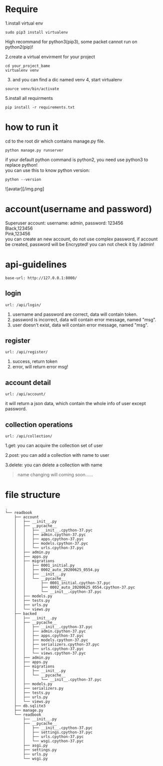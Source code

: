 
# Require
1.install virtual env
```
sudo pip3 install virtualenv
```
High recommand for python3(pip3), some packet cannot run on python2(pip)! 

2.create a virtual envirment for your project
```
cd your_project_bame
virtualenv venv
```
3. and you can find a dic named venv 
4, start virtualenv
```
source venv/bin/activate
```
5.install all requirments
```
pip install -r requirements.txt
```

# how to run it
cd to the root dir which contains manage.py file.<br>
```
python manage.py runserver
```
if your default python command is python2, you need use python3 to replace python!<br>
you can use this to know python version:
```
python --version
```

![avatar][/img.png]

# account(username and password)
Superuser account: username: admin, password: 123456<br>
Black,123456<br>
Pink,123456<br>
you can create an new account, do not use complex password, if account be created, password will be Encrypted! you can not check it by /admin!

# api-guidelines
```
base-url: http://127.0.0.1:8000/
```
## login
```
url: /api/login/
```
1. username and password are correct, data will contain token.
2. password is incorrect, data will contain error message, named "msg".
3. user doesn't exist, data will contain error message, named "msg".

## register
```
url: /api/register/
```
1. success, return token
2. error, will return error msg!

## account detail
```
url: /api/account/
```
it will return a json data, which contain the whole info of user except password.

## collection operations
```
url: /api/collection/
```
1.get:
you can acquire the collection set of user

2.post:
you can add a collection with name to user

3.delete:
you can delete a collection with name

>name changing will coming soon……

# file structure
```
.
└── readbook
    ├── account
    │   ├── __init__.py
    │   ├── __pycache__
    │   │   ├── __init__.cpython-37.pyc
    │   │   ├── admin.cpython-37.pyc
    │   │   ├── apps.cpython-37.pyc
    │   │   ├── models.cpython-37.pyc
    │   │   └── urls.cpython-37.pyc
    │   ├── admin.py
    │   ├── apps.py
    │   ├── migrations
    │   │   ├── 0001_initial.py
    │   │   ├── 0002_auto_20200625_0554.py
    │   │   ├── __init__.py
    │   │   └── __pycache__
    │   │       ├── 0001_initial.cpython-37.pyc
    │   │       ├── 0002_auto_20200625_0554.cpython-37.pyc
    │   │       └── __init__.cpython-37.pyc
    │   ├── models.py
    │   ├── tests.py
    │   ├── urls.py
    │   └── views.py
    ├── backed
    │   ├── __init__.py
    │   ├── __pycache__
    │   │   ├── __init__.cpython-37.pyc
    │   │   ├── admin.cpython-37.pyc
    │   │   ├── apps.cpython-37.pyc
    │   │   ├── models.cpython-37.pyc
    │   │   ├── serializers.cpython-37.pyc
    │   │   ├── urls.cpython-37.pyc
    │   │   └── views.cpython-37.pyc
    │   ├── admin.py
    │   ├── apps.py
    │   ├── migrations
    │   │   ├── __init__.py
    │   │   └── __pycache__
    │   │       └── __init__.cpython-37.pyc
    │   ├── models.py
    │   ├── serializers.py
    │   ├── tests.py
    │   ├── urls.py
    │   └── views.py
    ├── db.sqlite3
    ├── manage.py
    └── readbook
        ├── __init__.py
        ├── __pycache__
        │   ├── __init__.cpython-37.pyc
        │   ├── settings.cpython-37.pyc
        │   ├── urls.cpython-37.pyc
        │   └── wsgi.cpython-37.pyc
        ├── asgi.py
        ├── settings.py
        ├── urls.py
        └── wsgi.py
```

